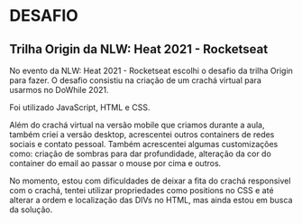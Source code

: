 # DESAFIO
## Trilha Origin da NLW: Heat 2021 - Rocketseat

No evento da NLW: Heat 2021 - Rocketseat escolhi o desafio da trilha Origin para fazer. O desafio consistiu na criação de um crachá virtual para usarmos no DoWhile 2021.

Foi utilizado JavaScript, HTML e CSS.

Além do crachá virtual na versão mobile que criamos durante a aula, também criei a versão desktop, acrescentei outros containers de redes sociais e contato pessoal. Também acrescentei algumas customizações como: criação de sombras para dar profundidade, alteração da cor do container do email ao passar o mouse por cima e outros.

No momento, estou com dificuldades de deixar a fita do crachá responsivel com o crachá, tentei utilizar propriedades como positions no CSS e até alterar a ordem e localização das DIVs no HTML, mas ainda estou em busca da solução.

